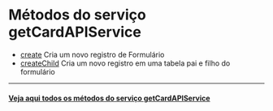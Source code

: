 # Métodos do serviço getCardAPIService

- [create](create/README.md)
  Cria um novo registro de Formulário
- [createChild](createChild/) Cria um novo registro em uma tabela pai e filho do formulário

---

#### [Veja aqui todos os métodos do serviço getCardAPIService](https://api.fluig.com/old/sdk/com/fluig/sdk/service/CardAPIService.html)
